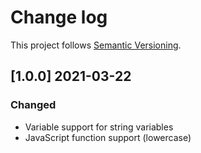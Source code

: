 # Change log

This project follows [Semantic Versioning](http://semver.org/).

## [1.0.0] 2021-03-22
### Changed
- Variable support for string variables
- JavaScript function support (lowercase)
